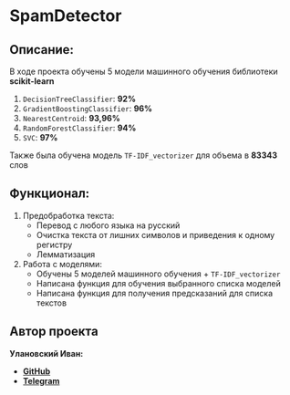 # SpamDetector

## Описание:
В ходе проекта обучены 5 модели машинного обучения библиотеки **scikit-learn**
1. `DecisionTreeClassifier`: **92%**
2. `GradientBoostingClassifier`: **96%**
3. `NearestCentroid`: **93,96%**
4. `RandomForestClassifier`: **94%**
5. `SVC`: **97%**

Также была обучена модель `TF-IDF_vectorizer` для объема в **83343** слов

## Функционал:
1. Предобработка текста:
    - Перевод с любого языка на русский
    - Очистка текста от лишних символов и приведения к одному регистру
    - Лемматизация
2. Работа с моделями:
    - Обучены 5 моделей машинного обучения +  `TF-IDF_vectorizer`
    - Написана функция для обучения выбранного списка моделей
    - Написана функция для получения предсказаний для списка текстов

## Автор проекта
**Улановский Иван:**
- **[GitHub](https://github.com/ivan-dev-lab)**
- **[Telegram](https://t.me/ivan_ne_chik06)**